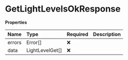 # GetLightLevelsOkResponse

**Properties**

| Name   | Type            | Required | Description |
| :----- | :-------------- | :------- | :---------- |
| errors | Error[]         | ❌       |             |
| data   | LightLevelGet[] | ❌       |             |

<!-- This file was generated by liblab | https://liblab.com/ -->
